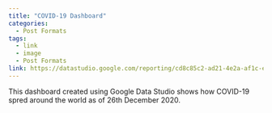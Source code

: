 ```yaml
---
title: "COVID-19 Dashboard"
categories:
  - Post Formats
tags:
  - link
  - image
  - Post Formats
link: https://datastudio.google.com/reporting/cd8c85c2-ad21-4e2a-af1c-e720150fea13/page/OrCuB?s=udiysD96TXE
---
```


This dashboard created using Google Data Studio shows how COVID-19 spred around the world as of 26th December 2020.
